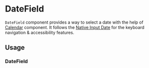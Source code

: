 # DateField

`DateField` component provides a way to select a date with the help of
[Calendar](./calendar.md) component. It follows the
[Native Input Date](https://developer.mozilla.org/en-US/docs/Web/HTML/Element/input/date)
for the keyboard navigation & accessibility features.

<!-- INJECT_TOC -->

## Usage

### DateField

<!-- IMPORT_EXAMPLE src/datefield/stories/templates/DateFieldBasicJsx.ts -->

<!-- CODESANDBOX
link_title: DateField
js: src/datefield/stories/templates/DateFieldBasicJsx.ts
css: src/datefield/stories/templates/DateFieldBasicCss.ts
-->
